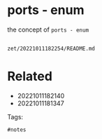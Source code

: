 # ports - enum

the concept of `ports - enum`

```
```

` zet/20221011182254/README.md `

# Related

- 20221011182140
- 20221011181347

Tags:

    #notes

